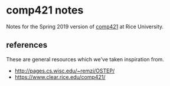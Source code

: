 # comp421 notes

Notes for the Spring 2019 version of
[comp421](https://www.clear.rice.edu/comp421/) at Rice University.  

## references

These are general resources which we've taken inspiration from.

* http://pages.cs.wisc.edu/~remzi/OSTEP/
* https://www.clear.rice.edu/comp421/
